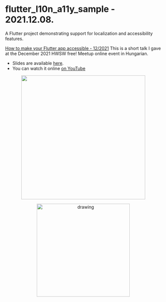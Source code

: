 # flutter_l10n_a11y_sample -  2021.12.08.

A Flutter project demonstrating support for localization and accessibility features.

[How to make your Flutter app accessible - 12/2021](https://youtu.be/VGfzT_AuVPI?t=3240)
This is a short talk I gave at the December 2021 HWSW free! Meetup online event in Hungarian.
- Slides are available [here](https://speakerdeck.com/gerfalcon/how-to-make-your-flutter-app-accessible).
- You can watch it online [on YouTube](https://youtu.be/VGfzT_AuVPI?t=3240)

<p align="center">
<img src="https://github.com/gerfalcon/gerfalcon/assets/15221068/b6dcbfc9-8a6f-4cd5-9392-86ea8234e9c4" width="400"/>
</p>

<p align="center">
<img src="https://user-images.githubusercontent.com/15221068/145232602-2d2a1fd0-adba-48c1-9c76-6a1cd018a3ce.gif" alt="drawing" width="300"/>
</p>
